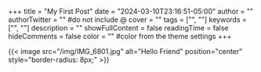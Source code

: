 +++
title = "My First Post"
date = "2024-03-10T23:16:51-05:00"
author = ""
authorTwitter = "" #do not include @
cover = ""
tags = ["", ""]
keywords = ["", ""]
description = ""
showFullContent = false
readingTime = false
hideComments = false
color = "" #color from the theme settings
+++


{{< image src="/img/IMG_6801.jpg" alt="Hello Friend" position="center" style="border-radius: 8px;" >}}